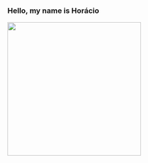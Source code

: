 ### Hello, my name is Horácio

<img src="https://petepop.ig.com.br/wp-content/uploads/2021/06/reproduc%CC%A7a%CC%83o-instagram.jpg" width="300px">
<!--
**HRCIUS/Hrcius** is a ✨ _special_ ✨ repository because its `README.md` (this file) appears on your GitHub profile.

Here are some ideas to get you started:

- 🔭 I’m currently working on ...
- 🌱 I’m currently learning ...
- 👯 I’m looking to collaborate on ...
- 🤔 I’m looking for help with ...
- 💬 Ask me about ...
- 📫 How to reach me: ...
- 😄 Pronouns: ...
- ⚡ Fun fact: ...
-->
